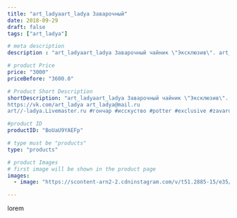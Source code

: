 ```yaml
---
title: "art_ladyaart_ladya Заварочный"
date: 2018-09-29
draft: false
tags: ["art_ladya"]

# meta description
description : "art_ladyaart_ladya Заварочный чайник \"Эксклюзив\". art_ladya\"Арт Ладья\" Гончарная мастерская в Нижнем Новгороде. Изготовление керамики и мастер//-классы по о"

# product Price
price: "3000"
priceBefore: "3600.0"

# Product Short Description
shortDescription: "art_ladyaart_ladya Заварочный чайник \"Эксклюзив\". art_ladya\"Арт Ладья\" Гончарная мастерская в Нижнем Новгороде. Изготовление керамики и мастер//-классы по обучению. 
https://vk.com/art_ladya art_ladya@mail.ru 
art//-ladya.Livemaster.ru #гончар #исскуство #potter #exclusive #zavarotnyuk #керамикаручнаяработа #керамиканазаказ #handmade #керамика #гончарнаяпосуда #эксклюзивнаякерамика #painter #tea #decor #ceramicar #nntoday #claygoods #restaurant #earthenware #ceramic #design #kraft #teatradition #ceramicart #teapot #заварочныйчайник #clay #авторскаякерамика"

#product ID
productID: "BoUaU9YAEFp"

# type must be "products"
type: "products"

# product Images
# first image will be shown in the product page
images:
  - image: "https://scontent-arn2-2.cdninstagram.com/v/t51.2885-15/e35/42509139_335206287228612_6547077030575819254_n.jpg?tp=1&_nc_ht=scontent-arn2-2.cdninstagram.com&_nc_cat=100&_nc_ohc=j8sjTcl8eO8AX96pT2b&ccb=7-4&oh=679f27b2336924854ffda5821bc4371b&oe=608554CC&_nc_sid=86f79a&ig_cache_key=MTg3OTI0MjczNDAyMDA4NDA3Mw%3D%3D.2-ccb7-4"

---
```

lorem
